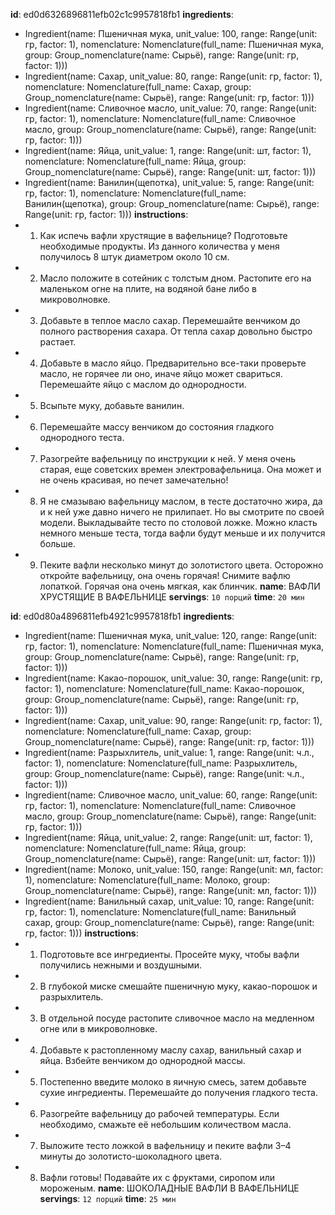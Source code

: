 **id**: ed0d6326896811efb02c1c9957818fb1
**ingredients**:
- Ingredient(name: Пшеничная мука, unit_value: 100, range: Range(unit: гр, factor: 1), nomenclature: Nomenclature(full_name: Пшеничная мука, group: Group_nomenclature(name: Сырьё), range: Range(unit: гр, factor: 1)))
- Ingredient(name: Сахар, unit_value: 80, range: Range(unit: гр, factor: 1), nomenclature: Nomenclature(full_name: Сахар, group: Group_nomenclature(name: Сырьё), range: Range(unit: гр, factor: 1)))
- Ingredient(name: Сливочное масло, unit_value: 70, range: Range(unit: гр, factor: 1), nomenclature: Nomenclature(full_name: Сливочное масло, group: Group_nomenclature(name: Сырьё), range: Range(unit: гр, factor: 1)))
- Ingredient(name: Яйца, unit_value: 1, range: Range(unit: шт, factor: 1), nomenclature: Nomenclature(full_name: Яйца, group: Group_nomenclature(name: Сырьё), range: Range(unit: шт, factor: 1)))
- Ingredient(name: Ванилин(щепотка), unit_value: 5, range: Range(unit: гр, factor: 1), nomenclature: Nomenclature(full_name: Ванилин(щепотка), group: Group_nomenclature(name: Сырьё), range: Range(unit: гр, factor: 1)))
**instructions**:
- 1. Как испечь вафли хрустящие в вафельнице? Подготовьте необходимые продукты. Из данного количества у меня получилось 8 штук диаметром около 10 см.
- 2. Масло положите в сотейник с толстым дном. Растопите его на маленьком огне на плите, на водяной бане либо в микроволновке.
- 3. Добавьте в теплое масло сахар. Перемешайте венчиком до полного растворения сахара. От тепла сахар довольно быстро растает.
- 4. Добавьте в масло яйцо. Предварительно все-таки проверьте масло, не горячее ли оно, иначе яйцо может свариться. Перемешайте яйцо с маслом до однородности.
- 5. Всыпьте муку, добавьте ванилин.
- 6. Перемешайте массу венчиком до состояния гладкого однородного теста.
- 7. Разогрейте вафельницу по инструкции к ней. У меня очень старая, еще советских времен электровафельница. Она может и не очень красивая, но печет замечательно!
- 8. Я не смазываю вафельницу маслом, в тесте достаточно жира, да и к ней уже давно ничего не прилипает. Но вы смотрите по своей модели. Выкладывайте тесто по столовой ложке. Можно класть немного меньше теста, тогда вафли будут меньше и их получится больше.
- 9. Пеките вафли несколько минут до золотистого цвета. Осторожно откройте вафельницу, она очень горячая! Снимите вафлю лопаткой. Горячая она очень мягкая, как блинчик.
**name**: ВАФЛИ ХРУСТЯЩИЕ В ВАФЕЛЬНИЦЕ
**servings**: `10 порций`
**time**: `20 мин`

**id**: ed0d80a4896811efb4921c9957818fb1
**ingredients**:
- Ingredient(name: Пшеничная мука, unit_value: 120, range: Range(unit: гр, factor: 1), nomenclature: Nomenclature(full_name: Пшеничная мука, group: Group_nomenclature(name: Сырьё), range: Range(unit: гр, factor: 1)))
- Ingredient(name: Какао-порошок, unit_value: 30, range: Range(unit: гр, factor: 1), nomenclature: Nomenclature(full_name: Какао-порошок, group: Group_nomenclature(name: Сырьё), range: Range(unit: гр, factor: 1)))
- Ingredient(name: Сахар, unit_value: 90, range: Range(unit: гр, factor: 1), nomenclature: Nomenclature(full_name: Сахар, group: Group_nomenclature(name: Сырьё), range: Range(unit: гр, factor: 1)))
- Ingredient(name: Разрыхлитель, unit_value: 1, range: Range(unit: ч.л., factor: 1), nomenclature: Nomenclature(full_name: Разрыхлитель, group: Group_nomenclature(name: Сырьё), range: Range(unit: ч.л., factor: 1)))
- Ingredient(name: Сливочное масло, unit_value: 60, range: Range(unit: гр, factor: 1), nomenclature: Nomenclature(full_name: Сливочное масло, group: Group_nomenclature(name: Сырьё), range: Range(unit: гр, factor: 1)))
- Ingredient(name: Яйца, unit_value: 2, range: Range(unit: шт, factor: 1), nomenclature: Nomenclature(full_name: Яйца, group: Group_nomenclature(name: Сырьё), range: Range(unit: шт, factor: 1)))
- Ingredient(name: Молоко, unit_value: 150, range: Range(unit: мл, factor: 1), nomenclature: Nomenclature(full_name: Молоко, group: Group_nomenclature(name: Сырьё), range: Range(unit: мл, factor: 1)))
- Ingredient(name: Ванильный сахар, unit_value: 10, range: Range(unit: гр, factor: 1), nomenclature: Nomenclature(full_name: Ванильный сахар, group: Group_nomenclature(name: Сырьё), range: Range(unit: гр, factor: 1)))
**instructions**:
- 1. Подготовьте все ингредиенты. Просейте муку, чтобы вафли получились нежными и воздушными.
- 2. В глубокой миске смешайте пшеничную муку, какао-порошок и разрыхлитель.
- 3. В отдельной посуде растопите сливочное масло на медленном огне или в микроволновке.
- 4. Добавьте к растопленному маслу сахар, ванильный сахар и яйца. Взбейте венчиком до однородной массы.
- 5. Постепенно введите молоко в яичную смесь, затем добавьте сухие ингредиенты. Перемешайте до получения гладкого теста.
- 6. Разогрейте вафельницу до рабочей температуры. Если необходимо, смажьте её небольшим количеством масла.
- 7. Выложите тесто ложкой в вафельницу и пеките вафли 3–4 минуты до золотисто-шоколадного цвета.
- 8. Вафли готовы! Подавайте их с фруктами, сиропом или мороженым.
**name**: ШОКОЛАДНЫЕ ВАФЛИ В ВАФЕЛЬНИЦЕ
**servings**: `12 порций`
**time**: `25 мин`

